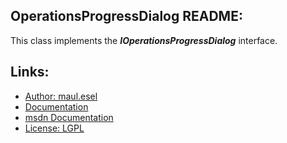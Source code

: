 ## OperationsProgressDialog README:
This class implements the ***IOperationsProgressDialog*** interface.

## Links:
* [Author: maul.esel](https://github.com/maul-esel)
* [Documentation](http://maul-esel.github.com/COM-Classes/master/OperationsProgressDialog)
* [msdn Documentation](http://msdn.microsoft.com/en-us/library/windows/desktop/bb775368)
* [License: LGPL](http://www.gnu.org/licenses/lgpl-2.1.txt)